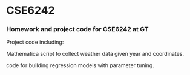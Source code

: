 # CSE6242
### Homework and project code for CSE6242 at GT

Project code including:

Mathematica script to collect weather data given year and coordinates.

code for building regression models with parameter tuning.
